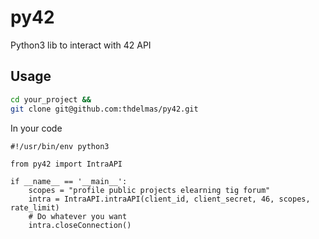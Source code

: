 # py42
Python3 lib to interact with 42 API

## Usage

```sh
cd your_project &&
git clone git@github.com:thdelmas/py42.git
```

In your code
```python3
#!/usr/bin/env python3

from py42 import IntraAPI

if __name__ == '__main__':
	scopes = "profile public projects elearning tig forum"
	intra = IntraAPI.intraAPI(client_id, client_secret, 46, scopes, rate_limit)
	# Do whatever you want
	intra.closeConnection()
```
